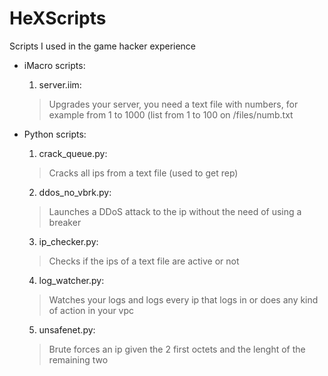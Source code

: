 # HeXScripts
Scripts I used in the game hacker experience

- iMacro scripts:

  1. server.iim:
  >Upgrades your server, you need a text file with numbers, for example from 1 to 1000 (list from 1 to 100 on /files/numb.txt
  
- Python scripts:
  
  1. crack_queue.py:
  >Cracks all ips from a text file (used to get rep)
  2. ddos_no_vbrk.py:
  >Launches a DDoS attack to the ip without the need of using a breaker
  3. ip_checker.py:
  >Checks if the ips of a text file are active or not
  4. log_watcher.py:
  >Watches your logs and logs every ip that logs in or does any kind of action in your vpc
  5. unsafenet.py:
  >Brute forces an ip given the 2 first octets and the lenght of the remaining two
